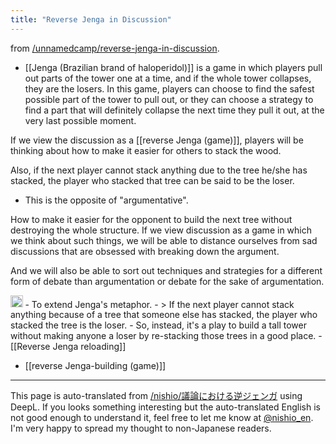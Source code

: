 ```yaml
---
title: "Reverse Jenga in Discussion"
---
```


from [/unnamedcamp/reverse-jenga-in-discussion](https://scrapbox.io/unnamedcamp/reverse-jenga-in-discussion).
- [[Jenga (Brazilian brand of haloperidol)]] is a game in which players pull out parts of the tower one at a time, and if the whole tower collapses, they are the losers. In this game, players can choose to find the safest possible part of the tower to pull out, or they can choose a strategy to find a part that will definitely collapse the next time they pull it out, at the very last possible moment.

If we view the discussion as a [[reverse Jenga (game)]], players will be thinking about how to make it easier for others to stack the wood.

Also, if the next player cannot stack anything due to the tree he/she has stacked, the player who stacked that tree can be said to be the loser.
- This is the opposite of "argumentative".

How to make it easier for the opponent to build the next tree without destroying the whole structure. If we view discussion as a game in which we think about such things, we will be able to distance ourselves from sad discussions that are obsessed with breaking down the argument.

And we will also be able to sort out techniques and strategies for a different form of debate than argumentation or debate for the sake of argumentation.

<img src='https://scrapbox.io/api/pages/unnamedcamp/nishio/icon' alt='/unnamedcamp/nishio.icon' height="19.5"/>
- To extend Jenga's metaphor.
    - > If the next player cannot stack anything because of a tree that someone else has stacked, the player who stacked the tree is the loser.
    - So, instead, it's a play to build a tall tower without making anyone a loser by re-stacking those trees in a good place.
            - [[Reverse Jenga reloading]]

- [[reverse Jenga-building (game)]]

---
This page is auto-translated from [/nishio/議論における逆ジェンガ](https://scrapbox.io/nishio/議論における逆ジェンガ) using DeepL. If you looks something interesting but the auto-translated English is not good enough to understand it, feel free to let me know at [@nishio_en](https://twitter.com/nishio_en). I'm very happy to spread my thought to non-Japanese readers.